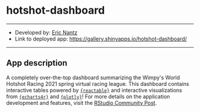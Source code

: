 # hotshot-dashboard

---

- Developed by: [Eric Nantz](https://shinydevseries.com)
- Link to deployed app: https://gallery.shinyapps.io/hotshot-dashboard/

---

## App description

A completely over-the-top dashboard summarizing the Wimpy's World Hotshot Racing 2021 spring virtual racing league. This dashboard contains interactive tables powered by [`{reactable}`](https://glin.github.io/reactable) and interactive visualizations from [`{echarts4r}`](https://echarts4r.john-coene.com) and [`{plotly}`](https://plotly-r.com)! For more details on the application development and features, visit the [RStudio Community Post](https://community.rstudio.com/t/the-hotshots-racing-dashboard-shiny-contest-submission/104925).

